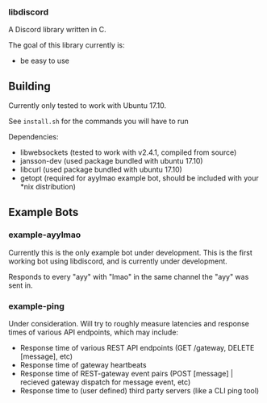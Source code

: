 ### libdiscord
A Discord library written in C.

The goal of this library currently is:
* be easy to use

## Building
Currently only tested to work with Ubuntu 17.10.

See `install.sh` for the commands you will have to run

Dependencies: 
* libwebsockets (tested to work with v2.4.1, compiled from source)
* jansson-dev (used package bundled with ubuntu 17.10)
* libcurl (used package bundled with ubuntu 17.10)
* getopt (required for ayylmao example bot, should be included with your *nix distribution)


## Example Bots
### example-ayylmao
Currently this is the only example bot under development. 
This is the first working bot using libdiscord, and 
is currently under development.

Responds to every "ayy" with "lmao" in the same channel the "ayy" was sent in.

### example-ping
Under consideration. Will try to roughly measure latencies and response times of various API endpoints, which may include:
* Response time of various REST API endpoints (GET /gateway, DELETE [message], etc)
* Response time of gateway heartbeats
* Response time of REST-gateway event pairs (POST [message] | recieved gateway dispatch for message event, etc)
* Response time to (user defined) third party servers (like a CLI ping tool)


